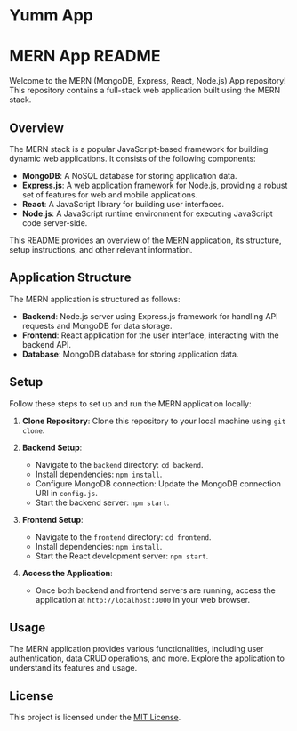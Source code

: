 # Yumm App


# MERN App README

Welcome to the MERN (MongoDB, Express, React, Node.js) App repository! This repository contains a full-stack web application built using the MERN stack.

## Overview

The MERN stack is a popular JavaScript-based framework for building dynamic web applications. It consists of the following components:

- **MongoDB**: A NoSQL database for storing application data.
- **Express.js**: A web application framework for Node.js, providing a robust set of features for web and mobile applications.
- **React**: A JavaScript library for building user interfaces.
- **Node.js**: A JavaScript runtime environment for executing JavaScript code server-side.

This README provides an overview of the MERN application, its structure, setup instructions, and other relevant information.

## Application Structure

The MERN application is structured as follows:

- **Backend**: Node.js server using Express.js framework for handling API requests and MongoDB for data storage.
- **Frontend**: React application for the user interface, interacting with the backend API.
- **Database**: MongoDB database for storing application data.

## Setup

Follow these steps to set up and run the MERN application locally:

1. **Clone Repository**: Clone this repository to your local machine using `git clone`.

2. **Backend Setup**:
   - Navigate to the `backend` directory: `cd backend`.
   - Install dependencies: `npm install`.
   - Configure MongoDB connection: Update the MongoDB connection URI in `config.js`.
   - Start the backend server: `npm start`.

3. **Frontend Setup**:
   - Navigate to the `frontend` directory: `cd frontend`.
   - Install dependencies: `npm install`.
   - Start the React development server: `npm start`.

4. **Access the Application**:
   - Once both backend and frontend servers are running, access the application at `http://localhost:3000` in your web browser.

## Usage

The MERN application provides various functionalities, including user authentication, data CRUD operations, and more. Explore the application to understand its features and usage.


## License

This project is licensed under the [MIT License](LICENSE).



